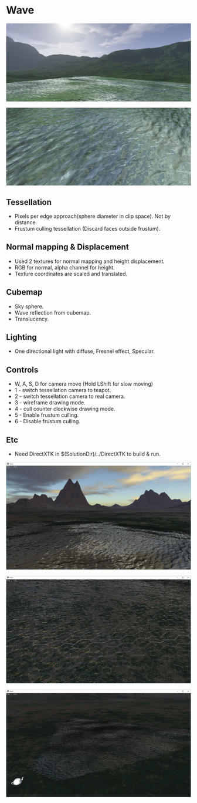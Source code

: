 # Wave

![Image](./wave1.jpg)

![Image](./wave2.jpg)

## Tessellation 
- Pixels per edge approach(sphere diameter in clip space). Not by distance.
- Frustum culling tessellation (Discard faces outside frustum). 

## Normal mapping & Displacement
- Used 2 textures for normal mapping and height displacement.
- RGB for normal, alpha channel for height.
- Texture coordinates are scaled and translated.

## Cubemap
- Sky sphere.
- Wave reflection from cubemap.
- Translucency.

## Lighting
- One directional light with diffuse, Fresnel effect, Specular.

## Controls
- W, A, S, D for camera move (Hold LShift for slow moving)
- 1 - switch tessellation camera to teapot.
- 2 - switch tessellation camera to real camera.
- 3 - wireframe drawing mode.
- 4 - cull counter clockwise drawing mode.
- 5 - Enable frustum culling.
- 6 - Disable frustum culling.

## Etc
- Need DirectXTK in $(SolutionDir)/../DirectXTK to build & run.

![Image](./wave.jpg)

![Image](./wave_tessellation.jpg)

![Image](./wave_cull.jpg)